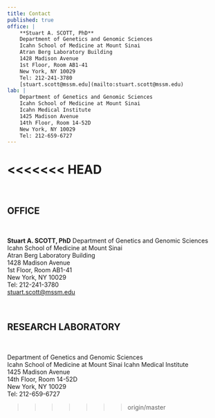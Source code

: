 ```yaml
---
title: Contact
published: true
office: |
    **Stuart A. SCOTT, PhD**  
    Department of Genetics and Genomic Sciences   
    Icahn School of Medicine at Mount Sinai  
    Atran Berg Laboratory Building  
    1428 Madison Avenue  
    1st Floor, Room AB1-41  
    New York, NY 10029   
    Tel: 212-241-3780  
    [stuart.scott@mssm.edu](mailto:stuart.scott@mssm.edu)
lab: |
    Department of Genetics and Genomic Sciences   
    Icahn School of Medicine at Mount Sinai 
    Icahn Medical Institute  
    1425 Madison Avenue  
    14th Floor, Room 14-52D  
    New York, NY 10029   
    Tel: 212-659-6727
---
```

<<<<<<< HEAD
<br>
=======

<br>

## OFFICE  

<br>

**Stuart A. SCOTT, PhD** 
Department of Genetics and Genomic Sciences   
Icahn School of Medicine at Mount Sinai  
Atran Berg Laboratory Building  
1428 Madison Avenue  
1st Floor, Room AB1-41  
New York, NY 10029   
Tel: 212-241-3780  
[stuart.scott@mssm.edu](mailto:stuart.scott@mssm.edu)  

<br>

## RESEARCH LABORATORY  

<br>

Department of Genetics and Genomic Sciences   
Icahn School of Medicine at Mount Sinai 
Icahn Medical Institute  
1425 Madison Avenue  
14th Floor, Room 14-52D  
New York, NY 10029   
Tel: 212-659-6727
>>>>>>> origin/master
